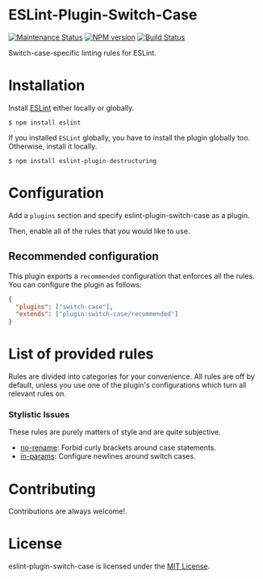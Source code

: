 ESLint-Plugin-Switch-Case
=========================

[![Maintenance Status][status-image]][status-url] [![NPM version][npm-image]][npm-url] [![Build Status][travis-image]][travis-url]

Switch-case-specific linting rules for ESLint.

# Installation

Install [ESLint](https://www.github.com/eslint/eslint) either locally or globally.

    $ npm install eslint

If you installed `ESLint` globally, you have to install the plugin globally too. Otherwise, install it locally.

    $ npm install eslint-plugin-destructuring

# Configuration

Add a `plugins` section and specify eslint-plugin-switch-case as a plugin.

Then, enable all of the rules that you would like to use.

## Recommended configuration
This plugin exports a `recommended` configuration that enforces all the rules. You can configure the plugin as follows:

```json
{
  "plugins": ["switch-case"],
  "extends": ["plugin:switch-case/recommended"]
}
```
# List of provided rules
Rules are divided into categories for your convenience. All rules are off by default, unless you use one of the plugin's configurations which turn all relevant rules on.

### Stylistic Issues
These rules are purely matters of style and are quite subjective.
* [no-rename](docs/rules/no-case-curly.md): Forbid curly brackets around case statements.
* [in-params](docs/rules/case-newline.md): Configure newlines around switch cases.

# Contributing
Contributions are always welcome!.

# License

eslint-plugin-switch-case is licensed under the [MIT License](http://www.opensource.org/licenses/mit-license.php).

[npm-url]: https://npmjs.org/package/eslint-plugin-switch-case
[npm-image]: http://img.shields.io/npm/v/eslint-plugin-switch-case.svg?style=flat-square

[travis-url]: https://travis-ci.org/lukeapage/eslint-plugin-switch-case
[travis-image]: http://img.shields.io/travis/lukeapage/eslint-plugin-switch-case/master.svg?style=flat-square

[deps-url]: https://david-dm.org/lukeapage/eslint-plugin-switch-case
[deps-image]: https://img.shields.io/david/dev/lukeapage/eslint-plugin-switch-case.svg?style=flat-square

[status-url]: https://github.com/lukeapage/eslint-plugin-switch-case/pulse
[status-image]: http://img.shields.io/badge/status-maintained-brightgreen.svg?style=flat-square
